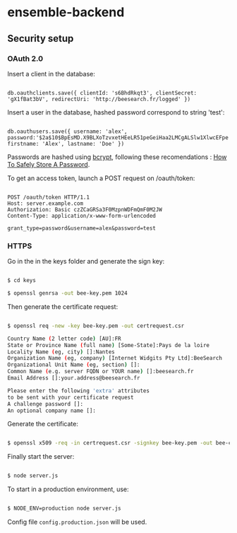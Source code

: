 # ensemble-backend

## Security setup

### OAuth 2.0

Insert a client in the database:

```

db.oauthclients.save({ clientId: 's6BhdRkqt3', clientSecret: 'gX1fBat3bV', redirectUri: 'http://beesearch.fr/logged' })

```

Insert a user in the database, hashed password correspond to string 'test':

```

db.oauthusers.save({ username: 'alex', password:'$2a$10$BpEsMD.X9BLXoTzvxetHEeLR51peGeiHaa2LMCgALSlw1XlwcEFpe', firstname: 'Alex', lastname: 'Doe' })

```

Passwords are hashed using [bcrypt](https://github.com/ncb000gt/node.bcrypt.js), following these recomendations : [How To Safely Store A Password](http://codahale.com/how-to-safely-store-a-password/).

To get an access token, launch a POST request on /oauth/token:

```

POST /oauth/token HTTP/1.1
Host: server.example.com
Authorization: Basic czZCaGRSa3F0MzpnWDFmQmF0M2JW
Content-Type: application/x-www-form-urlencoded

grant_type=password&username=alex&password=test

```

### HTTPS

Go in the in the keys folder and generate the sign key:

```bash

$ cd keys

$ openssl genrsa -out bee-key.pem 1024

```

Then generate the certificate request:

```bash

$ openssl req -new -key bee-key.pem -out certrequest.csr

Country Name (2 letter code) [AU]:FR
State or Province Name (full name) [Some-State]:Pays de la loire
Locality Name (eg, city) []:Nantes
Organization Name (eg, company) [Internet Widgits Pty Ltd]:BeeSearch
Organizational Unit Name (eg, section) []:
Common Name (e.g. server FQDN or YOUR name) []:beesearch.fr
Email Address []:your.address@beesearch.fr

Please enter the following 'extra' attributes
to be sent with your certificate request
A challenge password []:
An optional company name []:

```

Generate the certificate:

```bash

$ openssl x509 -req -in certrequest.csr -signkey bee-key.pem -out bee-cert.pem

```

Finally start the server:
```bash

$ node server.js

```

To start in a production environment, use:
```bash

$ NODE_ENV=production node server.js

```
Config file `config.production.json` will be used.
